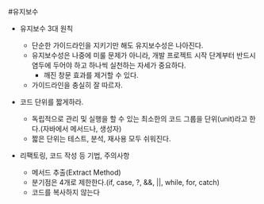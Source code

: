 #유지보수

- 유지보수 3대 원칙
  - 단순한 가이드라인을 지키기만 해도 유지보수성은 나아진다.
  - 유지보수성은 나중에 미룰 문제가 아니라, 개발 프로젝트 시작 단계부터 반드시 염두에 두어야 하고 하나씩 실천하는 자세가 중요하다.
    - 깨진 창문 효과를 제거할 수 있다.
  - 가이드라인을 충실히 잘 따르자.

- 코드 단위를 짧게하라.
  - 독립적으로 관리 및 실행을 할 수 있는 최소한의 코드 그룹을 단위(unit)라고 한다.(자바에서 메서드나, 생성자)
  - 짧은 단위는 테스트, 분석, 재사용 모두 쉬워진다.
- 리팩토링, 코드 작성 등 기법, 주의사항
  - 메서드 추출(Extract Method)
  - 분기점은 4개로 제한한다.(if, case, ?, &&, ||, while, for, catch)
  - 코드를 복사하지 않는다